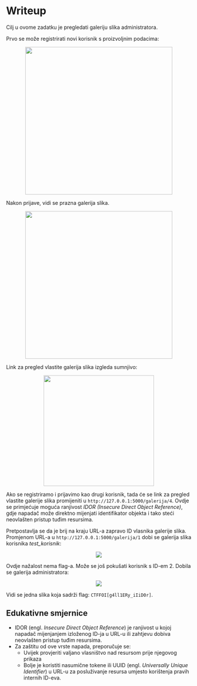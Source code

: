 # Writeup

Cilj u ovome zadatku je pregledati galeriju slika administratora.

Prvo se može registrirati novi korisnik s proizvoljnim podacima:

<p align="center">
 <a href="https://github.com/user-attachments/assets/4810c523-f7ff-4046-af20-bef020deae49?raw=true" target="_blank">
  <img src="https://github.com/user-attachments/assets/4810c523-f7ff-4046-af20-bef020deae49" width="400"/>
  <a/>
<p/>

Nakon prijave, vidi se prazna galerija slika.

<p align="center">
 <a href="https://github.com/user-attachments/assets/0b63952b-d654-463e-8e30-7c68545e5831?raw=true" target="_blank">
  <img src="https://github.com/user-attachments/assets/0b63952b-d654-463e-8e30-7c68545e5831" width="400"/>
  <a/>
<p/>

Link za pregled vlastite galerija slika izgleda sumnjivo:

<p align="center">
 <a href="https://github.com/user-attachments/assets/4770b43d-db4a-4483-90f2-9298f90b5cf8?raw=true" target="_blank">
  <img src="https://github.com/user-attachments/assets/4770b43d-db4a-4483-90f2-9298f90b5cf8" width="300"/>
  <a/>
<p/>


Ako se registriramo i prijavimo kao drugi korisnik, tada će se link za pregled vlastite galerije slika promijeniti u ```http://127.0.0.1:5000/galerija/4```.
Ovdje se primjećuje moguća ranjivost _IDOR (Insecure Direct Object Reference)_, gdje napadač može direktno mijenjati identifikator objekta i tako steći neovlašten pristup tuđim resursima.

Pretpostavlja se da je brij na kraju URL-a zapravo ID vlasnika galerije slika. Promjenom URL-a u  ```http://127.0.0.1:5000/galerija/1``` dobi se galerija slika korisnika _test_korisnik_:

<p align="center">
 <a href="https://github.com/user-attachments/assets/dfc1e4f5-a757-4d7f-9f0c-c8fecc44633a?raw=true" target="_blank">
  <img src="https://github.com/user-attachments/assets/dfc1e4f5-a757-4d7f-9f0c-c8fecc44633a"/>
  <a/>
<p/>


Ovdje nažalost nema flag-a.
Može se još pokušati korisnik s ID-em 2. 
Dobila se galerija administratora: 

<p align="center">
 <a href="https://github.com/user-attachments/assets/30fa4e6a-a82c-4238-ae02-249a95b10019?raw=true" target="_blank">
  <img src="https://github.com/user-attachments/assets/30fa4e6a-a82c-4238-ae02-249a95b10019"/>
  <a/>
<p/>


Vidi se jedna slika koja sadrži flag: ```CTFFOI[g4ll1ERy_iIiD0r]```.

## Edukativne smjernice
 - IDOR (engl. _Insecure Direct Object Reference_) je ranjivost u kojoj napadač mijenjanjem izloženog ID-ja u URL-u ili zahtjevu dobiva neovlašten pristup tuđim resursima.
 - Za zaštitu od ove vrste napada, preporučuje se:
   - Uvijek provjeriti valjano vlasništvo nad resursom prije njegovog prikaza
   - Bolje je koristiti nasumične tokene ili UUID (engl. _Universally Unique Identifier_) u URL-u za posluživanje resursa umjesto korištenja pravih internih ID-eva.




